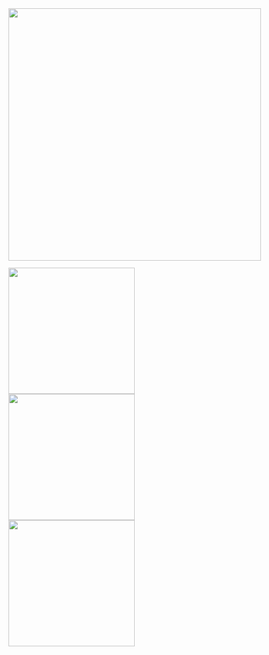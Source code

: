 <!-- ![Group 63](https://user-images.githubusercontent.com/73941301/128029110-9310d7d3-f808-4133-a11b-0d01a8b167d5.png) -->
<img src="https://user-images.githubusercontent.com/73941301/128029110-9310d7d3-f808-4133-a11b-0d01a8b167d5.png" width="500">

<p><img src="https://user-images.githubusercontent.com/73941301/128029444-0a9b9c87-88a5-496a-8bf7-8755e5e87fff.png" width="250" align="left"></p>
<p><img src="https://user-images.githubusercontent.com/73941301/128029499-89a65059-a972-4cea-8090-0d034b3ad1e3.png"  width="250" align="left"></p>
<p><img src="https://user-images.githubusercontent.com/73941301/128029577-6b804029-d1e5-4a15-acfc-ec7b0b8f15f8.png"  width="250" align="left"></p>
